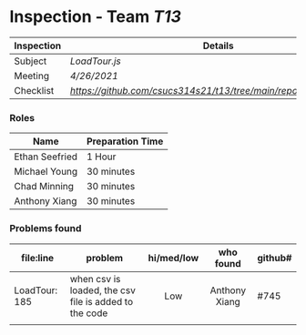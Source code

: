 # Inspection - Team *T13* 
 
| Inspection | Details |
| ----- | ----- |
| Subject | *LoadTour.js* |
| Meeting | *4/26/2021* |
| Checklist | *https://github.com/csucs314s21/t13/tree/main/reports/checklist.md* |

### Roles

| Name | Preparation Time |
| ---- | ---- |
| Ethan Seefried | 1 Hour |
| Michael Young |  30 minutes |
| Chad Minning | 30 minutes |
| Anthony Xiang | 30 minutes |

### Problems found

| file:line | problem | hi/med/low | who found | github#  |
| --- | --- | :---: | :---: | --- |
| LoadTour: 185 | when csv is loaded, the csv file is added to the code | Low | Anthony Xiang | #745|
|  | | | | |
